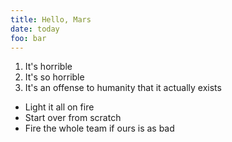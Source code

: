```yaml
---
title: Hello, Mars
date: today
foo: bar
---
```


1. It's horrible
2.  It's so horrible
3.   It's an offense to humanity that it actually exists

* Light it all on fire
*  Start over from scratch
*   Fire the whole team if ours is as bad

